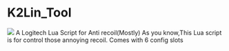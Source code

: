 # K2Lin_Tool
![](https://img.shields.io/github/downloads/K2Lin-Daniel/K2Lin_Tool/total?style=flat-square,https://img.shields.io/github/stars/K2Lin-Daniel/K2Lin_Tool?style=flat-square)
A Logitech Lua Script for Anti recoil(Mostly)
As you know,This Lua script is for control those annoying recoil.
Comes with 6 config slots
